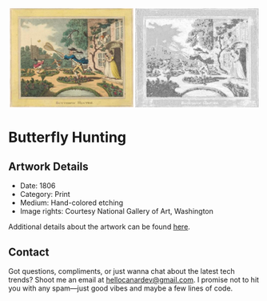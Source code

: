<html>

<div align="center">
    <img width="49%" src="artwork.jpg" alt="artwork"/>
    <img width="49%" src="ascii_artwork.jpg" alt="artwork ASCII"/>
</div>

# Butterfly Hunting

## Artwork Details

- Date: 1806
- Category: Print
- Medium: Hand-colored etching
- Image rights: Courtesy National Gallery of Art, Washington

Additional details about the artwork can be found [here](https://www.artsy.net/artwork/thomas-rowlandson-butterfly-hunting).

## Contact

Got questions, compliments, or just wanna chat about the latest tech trends? Shoot me an email
at [hellocanardev@gmail.com](mailto:hellocanardev@gmail.com). I promise not to hit you with any spam—just good vibes and
maybe a few lines of code.

</html>
